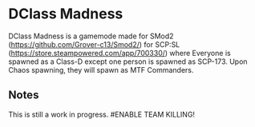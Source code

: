 # DClass Madness
DClass Madness is a gamemode made for SMod2 (https://github.com/Grover-c13/Smod2/) for SCP:SL (https://store.steampowered.com/app/700330/) where Everyone is spawned as a Class-D except one person is spawned as SCP-173.
Upon Chaos spawning, they will spawn as MTF Commanders.
## Notes
This is still a work in progress.
#ENABLE TEAM KILLING!
